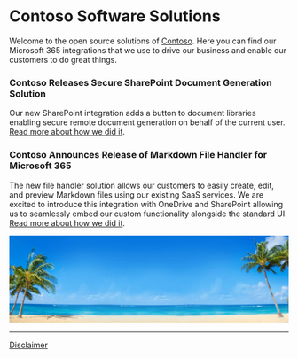 # Contoso Software Solutions

Welcome to the open source solutions of [Contoso](https://docs.microsoft.com/en-us/microsoft-365/enterprise/contoso-overview?view=o365-worldwide). Here you can find our Microsoft 365 integrations that we use to drive our business and enable our customers to do great things.

### Contoso Releases Secure SharePoint Document Generation Solution

Our new SharePoint integration adds a button to document libraries enabling secure remote document generation on behalf of the current user. [Read more about how we did it](./list-view-invoke/index.md).

### Contoso Announces Release of Markdown File Handler for Microsoft 365

The new file handler solution allows our customers to easily create, edit, and preview Markdown files using our existing SaaS services. We are excited to introduce this integration with OneDrive and SharePoint allowing us to seamlessly embed our custom functionality alongside the standard UI. [Read more about how we did it](./file-handler/index.md).


![](/img/beach-banner.jpg)


----
[Disclaimer](./disclaimer.md)
